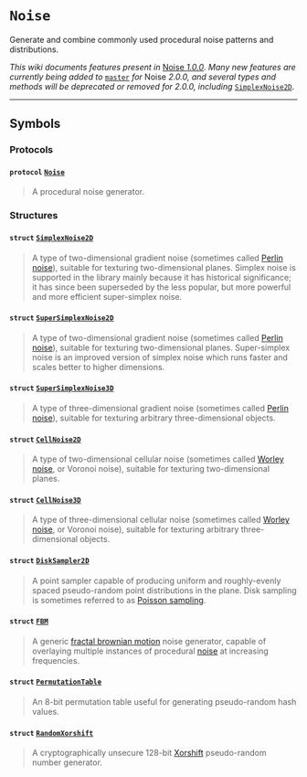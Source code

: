 # ``Noise``

Generate and combine commonly used procedural noise patterns and distributions.

*This wiki documents features present in* [Noise *1.0.0*](https://github.com/tayloraswift/noise/releases/tag/1.0.0). *Many new features are currently being added to* [`master`](https://github.com/tayloraswift/noise/tree/master) *for* Noise *2.0.0, and several types and methods will be deprecated or removed for 2.0.0, including* [`SimplexNoise2D`](struct-SimplexNoise2D.md).
***

## Symbols

### Protocols

#### `protocol` [`Noise`](protocol-Noise.md)
> A procedural noise generator.

### Structures

#### `struct` [`SimplexNoise2D`](struct-SimplexNoise2D.md)
> A type of two-dimensional gradient noise (sometimes called [Perlin noise](https://en.wikipedia.org/wiki/Perlin_noise)), suitable for texturing two-dimensional planes. Simplex noise is supported in the library mainly because it has historical significance; it has since been superseded by the less popular, but more powerful and more efficient super-simplex noise.

#### `struct` [`SuperSimplexNoise2D`](struct-SuperSimplexNoise2D.md)
> A type of two-dimensional gradient noise (sometimes called [Perlin noise](https://en.wikipedia.org/wiki/Perlin_noise)), suitable for texturing two-dimensional planes. Super-simplex noise is an improved version of simplex noise which runs faster and scales better to higher dimensions.


#### `struct` [`SuperSimplexNoise3D`](struct-SuperSimplexNoise3D.md)
> A type of three-dimensional gradient noise (sometimes called [Perlin noise](https://en.wikipedia.org/wiki/Perlin_noise)), suitable for texturing arbitrary three-dimensional objects.

#### `struct` [`CellNoise2D`](struct-CellNoise2D.md)
> A type of two-dimensional cellular noise (sometimes called [Worley noise](https://en.wikipedia.org/wiki/Worley_noise), or Voronoi noise), suitable for texturing two-dimensional planes.

#### `struct` [`CellNoise3D`](struct-CellNoise3D.md)
> A type of three-dimensional cellular noise (sometimes called [Worley noise](https://en.wikipedia.org/wiki/Worley_noise), or Voronoi noise), suitable for texturing arbitrary three-dimensional objects.

#### `struct` [`DiskSampler2D`](struct-DiskSampler2D.md)
> A point sampler capable of producing uniform and roughly-evenly spaced pseudo-random point distributions in the plane. Disk sampling is sometimes referred to as [Poisson sampling](https://en.wikipedia.org/wiki/Supersampling#Poisson_disc).

#### `struct` [`FBM`](struct-FBM.md)
> A generic [fractal brownian motion](https://thebookofshaders.com/13/) noise generator, capable of overlaying multiple instances of procedural [noise](protocol-Noise.md) at increasing frequencies.

#### `struct` [`PermutationTable`](struct-PermutationTable.md)
> An 8-bit permutation table useful for generating pseudo-random hash values.

#### `struct` [`RandomXorshift`](struct-RandomXorshift.md)
> A cryptographically unsecure 128-bit [Xorshift](https://en.wikipedia.org/wiki/Xorshift) pseudo-random number generator.
